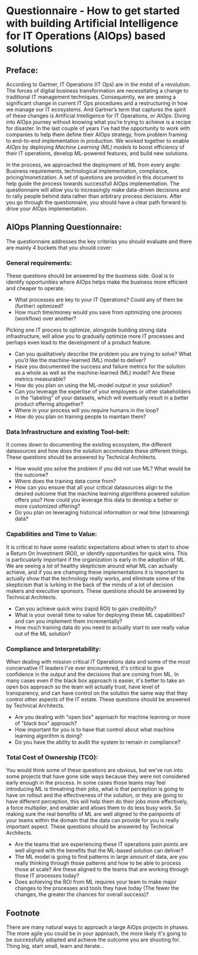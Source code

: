 # Questionnaire - How to get started with building Artificial Intelligence for IT Operations (AIOps) based solutions

## Preface:
    
   According to Gartner, IT Operations (IT Ops) are in the midst of a revolution. The forces of digital business transformation are necessitating a change to traditional IT management techniques. Consequently, we are seeing a significant change in current IT Ops procedures and a restructuring in how we manage our IT ecosystems. And Gartner’s term that captures the spirit of these changes is Artificial Intelligence for IT Operations, or *AIOps*. Diving into AIOps journey without knowing what you’re trying to achieve is a recipe for disaster. In the last couple of years I’ve had the opportunity to work with companies to help them define their AIOps strategy, from problem framing to end-to-end implementation in production. We worked together to enable *AIOps* by deploying *Machine Learning (ML) models* to boost efficiency of their IT operations, develop ML-powered features, and build new solutions.

In the process, we approached the deployment of ML from every angle: Business requirements, technological implementation, compliance, pricing/monetization. A set of questions are provided in this document to help guide the process towards successfull AIOps implementation. The questionnaire will allow you to increasingly make data-driven decisions and to rally people behind data rather than arbitrary process decisions. After you go through the questionnaire, you should have a clear path forward to drive your AIOps implementation.

## AIOps Planning Questionnaire:

The questionnaire addresses the key criterias you should evaluate and there are mainly 4 buckets that you should cover:

### General requirements:

   These questions should be answered by the business side. Goal is to identify opportunities where AIOps helps make the business more efficient and cheaper to operate.  

* What processes are key to your IT Operations? Could any of them be (further) optimized?
* How much time/money would you save from optimizing one process (workflow) over another?

Picking one IT process to optimize, alongside building strong data infrastructure, will allow you to gradually optimize more IT processes and perhaps even lead to the development of a product feature.

 * Can you qualitatively describe the problem you are trying to solve? What you’d like the machine-learned (ML) model to deliver?
 * Have you documented the success and failure metrics for the solution as a whole as well as the machine-learned (ML) model? Are these metrics measurable?
 * How do you plan on using the ML-model output in your solution?
 * Can you leverage the expertise of your employees or other stakeholders in the “labeling” of your datasets, which will eventually result in a better product offering altogether?
 * Where in your process will you require humans in the loop?
 * How do you plan on training people to maintain them? 

### Data Infrastructure and existing Tool-belt: 

   It comes down to documenting the existing ecosystem, the different datasources and how does the solution accomodate these different things. These questions should be answered by Technical Architects.
   
  * How would you solve the problem if you did not use ML? What would be the outcome?
  * Where does the training data come from? 
  * How can you ensure that all your critical datasources align to the desired outcome that the machine learning algorithms powered solution offers you? How could you leverage this data to develop a better or more customized offering? 
  * Do you plan on leveraging historical information or real time (streaming) data?

### Capabilities and Time to Value:

   It is critical to have some realistic expectations about when to start to show a Return On Investment (ROI), or identify opportunities for quick wins. This is particualarly important if the organization is early in the adoption of ML. We are seeing a lot of healthy skepticism around what ML can actually achieve, and if you are champing these implementations it is important to actually show that the technology really works, and eliminate some of the skepticism that is lurking in the back of the minds of a lot of decision makers and executive sponsors. These questions should be answered by Technical Architects.

  * Can you achieve quick wins (rapid ROI) to gain credibility? 
  * What is your overall time to value for deploying these ML capabilities? and can you implement them incrementally? 
  * How much training data do you need to actually start to see really value out of the ML solution?

### Compliance and Interpretability:

   When dealing with mission critical IT Operations data and some of the most concervative IT leaders I've ever encountered, it's critical to give confidence in the output and the decisions that are coming from ML. In many cases even if the black box approach is easier, it's better to take an open box approach so the team will actually trust, have level of transparency, and can have control on the solution the same way that they control other aspects of the IT estate. These questions should be answered by Technical Architects.

  * Are you dealing with "open box" approach for machine learning or more of "black box" approach? 
  * How important for you is to have that control about what machine learning algorithm is doing?
  * Do you have the ability to audit the system to remain in compliance?


### Total Cost of Ownership (TCO):

   You would think some of these questions are obvious, but we've run into some projects that have gone side ways because they were not considered early enough in the process. In some cases those teams may feel introducing ML is threatning their jobs, what is that perception is going to have on rollout and the effectiveness of the solution, or they are going to have different perception, this will help them do their jobs more effectively, a force multiplier, and enabler and allows them to do less busy work. So making sure the real benefits of ML are well aligned to the painpoints of your teams within the domain that the data can provide for you is really important aspect. These questions should be answered by Technical Architects.
   
  * Are the teams that are experiencing these IT operations pain points are well aligned with the benefits that the ML-based solution can deliver? 
  * The ML model is going to find patterns in large amount of data, are you really thinking through those patterns and how to be able to process those at scale? Are these aligned to the teams that are working through those IT processes today? 
  * Does achieving the ROI from ML requires your team to make major changes to the processes and tools they have today (The fewer the changes, the greater the chances for overall success)?
  
## Footnote

  There are many natural ways to approach a large AIOps projects in phases. The more agile you could be in your approach, the more likely it's going to be successfully adopted and achieve the outcome you are shooting for. Thing big, start small, learn and iterate...
